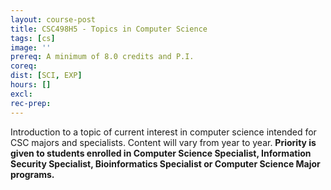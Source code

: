 ```yaml
---
layout: course-post
title: CSC498H5 - Topics in Computer Science
tags: [cs]
image: ''
prereq: A minimum of 8.0 credits and P.I.
coreq: 
dist: [SCI, EXP]
hours: []
excl: 
rec-prep: 
---
```


Introduction to a topic of current interest in computer science intended for CSC majors and specialists. Content will vary from year to year. **Priority is given to students enrolled in Computer Science Specialist, Information Security Specialist, Bioinformatics Specialist or Computer Science Major programs.**

